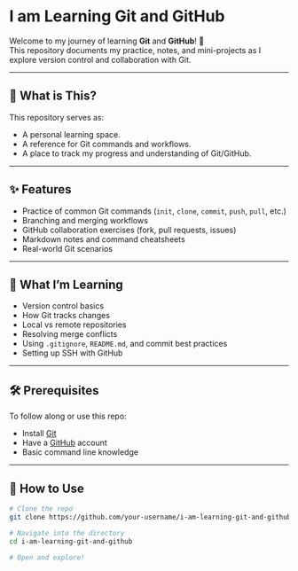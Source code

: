 # I am Learning Git and GitHub

Welcome to my journey of learning **Git** and **GitHub**! 🚀  
This repository documents my practice, notes, and mini-projects as I explore version control and collaboration with Git.

---

## 📘 What is This?

This repository serves as:
- A personal learning space.
- A reference for Git commands and workflows.
- A place to track my progress and understanding of Git/GitHub.

---

## ✨ Features

- Practice of common Git commands (`init`, `clone`, `commit`, `push`, `pull`, etc.)
- Branching and merging workflows
- GitHub collaboration exercises (fork, pull requests, issues)
- Markdown notes and command cheatsheets
- Real-world Git scenarios

---

## 🧠 What I’m Learning

- Version control basics
- How Git tracks changes
- Local vs remote repositories
- Resolving merge conflicts
- Using `.gitignore`, `README.md`, and commit best practices
- Setting up SSH with GitHub

---

## 🛠️ Prerequisites

To follow along or use this repo:

- Install [Git](https://git-scm.com/)
- Have a [GitHub](https://github.com/) account
- Basic command line knowledge

---

## 🚀 How to Use

```bash
# Clone the repo
git clone https://github.com/your-username/i-am-learning-git-and-github.git

# Navigate into the directory
cd i-am-learning-git-and-github

# Open and explore!
